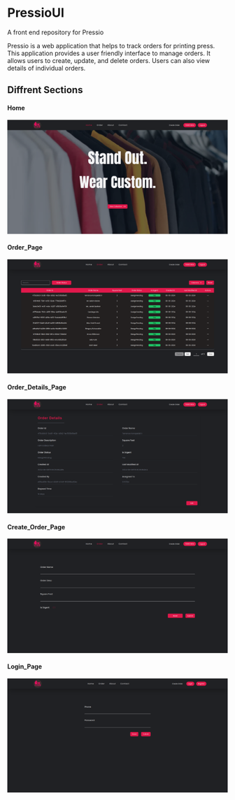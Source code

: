 # PressioUI
A front end repository for Pressio

Pressio is a web application that helps to track orders for printing press. This application provides a user friendly interface to manage orders. It allows users to create, update, and delete orders. Users can also view details of individual orders.


## Diffrent Sections
#### Home
![Home_Page](image.png)
#### Order_Page
![Order_Page](image-1.png)
#### Order_Details_Page
![Order_Details_Page](image-2.png)
#### Create_Order_Page
![Create_Order_Page](image-3.png)
#### Login_Page
![Login_Page](image-4.png)
